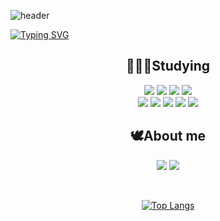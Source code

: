 ![header](https://capsule-render.vercel.app/api?type=waving&color=efc3e6&height=200&section=header&text=Welcome%20👋&fontColor=ffffff&fontSize=50&fontAlign=75&fontAlignY=35&desc=Jaeyoon's%20GitHub&descAlign=75&descAlignY=55)

[![Typing SVG](https://readme-typing-svg.demolab.com?font=Lobster&weight=400&size=40&pause=1000&color=3d5a80&center=true&vCenter=true&width=800&height=80&lines=Hi+there%2C+I'm+Jaeyoon:D)](https://git.io/typing-svg)

<div align="center">

## 👩🏻‍💻Studying

<img src="https://img.shields.io/badge/react-61DAFB?style=for-the-badge&logo=react&logoColor=white">
<img src="https://img.shields.io/badge/javascript-F7DF1E?style=for-the-badge&logo=javascript&logoColor=white">
<img src="https://img.shields.io/badge/node.js-339933?style=for-the-badge&logo=node.js&logoColor=white">
<img src="https://img.shields.io/badge/HTML5-E34F26?style=for-the-badge&logo=HTML5&logoColor=white">   
</br>
<img src="https://img.shields.io/badge/css3-1572B6?style=for-the-badge&logo=css3&logoColor=white">
<img src="https://img.shields.io/badge/spring boot-6DB33F?style=for-the-badge&logo=spring&logoColor=white">
<img src="https://img.shields.io/badge/java-936639?style=for-the-badge&logo=java&logoColor=white">
<img src="https://img.shields.io/badge/mysql-4479A1?style=for-the-badge&logo=mysql&logoColor=white">
<img src="https://img.shields.io/badge/mongodb-47A248?style=for-the-badge&logo=mongodb&logoColor=white">   

</br>

## 🕊About me
 <a href="https://velog.io/@jycho98"><img src="https://img.shields.io/badge/velog-11B48A?style=flat-square&logo=Vimeo&logoColor=white&link=https://velog.io/@jycho98"/></a>
<a href="mailto:jycho0208@gmail.com"><img src="https://img.shields.io/badge/Gmail-d14836?style=flat-square&logo=Gmail&logoColor=white&link=jycho0208@gmail.com"/></a>

</br>

[![Top Langs](https://github-readme-stats.vercel.app/api/top-langs/?username=jaeyooon&layout=compact&hide=scss,php&title_color=f26a8d&bg_color=white&hide_border=true&text_color=black)](https://github.com/jaeyooon/github-readme-stats)

</div>


 



